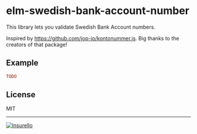 # elm-swedish-bank-account-number

This library lets you validate Swedish Bank Account numbers.

Inspired by https://github.com/jop-io/kontonummer.js. Big thanks to the
creators of that package!

## Example

```elm
TODO
```

## License

MIT

---


[![Insurello](https://gitcdn.xyz/repo/insurello/elm-swedish-bank-account-number/master/insurello.svg)](https://jobb.insurello.se/departments/product-tech)
